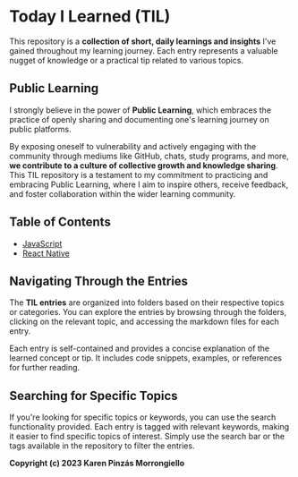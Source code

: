 # Today I Learned (TIL)

This repository is a **collection of short, daily learnings and insights** I've gained throughout my learning journey. Each entry represents a valuable nugget of knowledge or a practical tip related to various topics.

## Public Learning

I strongly believe in the power of **Public Learning**, which embraces the practice of openly sharing and documenting one's learning journey on public platforms.

By exposing oneself to vulnerability and actively engaging with the community through mediums like GitHub, chats, study programs, and more, **we contribute to a culture of collective growth and knowledge sharing**. This TIL repository is a testament to my commitment to practicing and embracing Public Learning, where I aim to inspire others, receive feedback, and foster collaboration within the wider learning community.

## Table of Contents

- [JavaScript](https://github.com/Jadekin/TIL/tree/main/javascript)
- [React Native](https://github.com/Jadekin/TIL/tree/main/react-native)

## Navigating Through the Entries

The **TIL entries** are organized into folders based on their respective topics or categories. You can explore the entries by browsing through the folders, clicking on the relevant topic, and accessing the markdown files for each entry.

Each entry is self-contained and provides a concise explanation of the learned concept or tip. It includes code snippets, examples, or references for further reading.

## Searching for Specific Topics

If you're looking for specific topics or keywords, you can use the search functionality provided. Each entry is tagged with relevant keywords, making it easier to find specific topics of interest. Simply use the search bar or the tags available in the repository to filter the entries.

**Copyright (c) 2023 Karen Pinzás Morrongiello**
